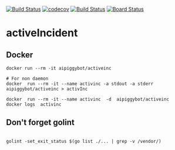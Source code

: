 


[![Build Status](https://travis-ci.org/mchirico/activeIncident.svg?branch=master)](https://travis-ci.org/mchirico/activeIncident)
[![codecov](https://codecov.io/gh/mchirico/activeIncident/branch/master/graph/badge.svg)](https://codecov.io/gh/mchirico/activeIncident)
[![Build Status](https://mchirico.visualstudio.com/activeIncident/_apis/build/status/mchirico.activeIncident?branchName=master)](https://mchirico.visualstudio.com/activeIncident/_build/latest?definitionId=7&branchName=master)
[![Board Status](https://mchirico.visualstudio.com/f2f93792-8538-42e3-99ee-11cff3492aa9/876f6067-eebb-428e-a0a4-0fdaa6e6889b/_apis/work/boardbadge/745b312c-827d-41ed-99d6-b0ad733b51b7)](https://mchirico.visualstudio.com/f2f93792-8538-42e3-99ee-11cff3492aa9/_boards/board/t/876f6067-eebb-428e-a0a4-0fdaa6e6889b/Microsoft.RequirementCategory/)

# activeIncident

## Docker
```
docker run --rm -it aipiggybot/activeinc

# For non daemon
docker  run --rm -it --name activinc -a stdout -a stderr  aipiggybot/activeinc > activInc

docker  run --rm -it --name activinc  -d  aipiggybot/activeinc
docker logs  activinc

```


## Don't forget golint

```

golint -set_exit_status $(go list ./... | grep -v /vendor/)

```


